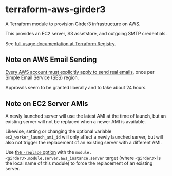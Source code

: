 # terraform-aws-girder3
A Terraform module to provision Girder3 infrastructure on AWS.

This provides an EC2 server, S3 assetstore, and outgoing SMTP credentials.

See [full usage documentation at Terraform Registry](https://registry.terraform.io/modules/girder/girder3/aws).

## Note on AWS Email Sending
[Every AWS account must explicitly apply to send real emails](https://docs.aws.amazon.com/ses/latest/DeveloperGuide/request-production-access.html),
once per Simple Email Service (SES) region.

Approvals seem to be granted liberally and to take about 24 hours.

## Note on EC2 Server AMIs
A newly launched server will use the latest AMI at the time of launch, but an existing server will
not be replaced when a newer AMI is available.

Likewise, setting or changing the optional variable `ec2_worker_launch_ami_id` will only affect
a newly launched server, but will also not trigger the replacement of an existing server with
a different AMI.

Use [the `-replace` option](https://developer.hashicorp.com/terraform/cli/commands/plan#replace-address)
with the `module.<girder3>.module.server.aws_instance.server` target (where
`<girder3>` is the local name of this module) to force the replacement of an existing server.

